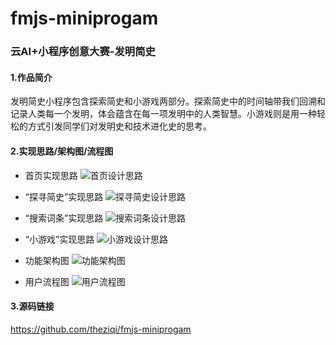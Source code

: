 # fmjs-miniprogam
### 云AI+小程序创意大赛-发明简史
#### 1.作品简介
发明简史小程序包含探索简史和小游戏两部分。探索简史中的时间轴带我们回溯和记录人类每一个发明，体会蕴含在每一项发明中的人类智慧。小游戏则是用一种轻松的方式引发同学们对发明史和技术进化史的思考。
#### 2.实现思路/架构图/流程图

- 首页实现思路
![首页设计思路](https://user-images.githubusercontent.com/24860290/70136802-ad4c8e80-16c7-11ea-8629-8c547427244f.png)

- “探寻简史”实现思路
![探寻简史设计思路](https://user-images.githubusercontent.com/24860290/70136843-c0f7f500-16c7-11ea-97cf-457c8bcb256a.png)

- “搜索词条”实现思路
![搜索词条设计思路](https://user-images.githubusercontent.com/24860290/70136869-cd7c4d80-16c7-11ea-8c27-186a87e907eb.png)

- “小游戏”实现思路
![小游戏设计思路](https://user-images.githubusercontent.com/24860290/70136907-db31d300-16c7-11ea-9f76-1bb854d1d42b.png)

- 功能架构图
![功能架构图](https://user-images.githubusercontent.com/24860290/70136965-ef75d000-16c7-11ea-8968-c341f0e0d035.png)

- 用户流程图
![用户流程图](https://user-images.githubusercontent.com/24860290/70136989-fef51900-16c7-11ea-94e6-7908d49bc1a8.png)

#### 3.源码链接
https://github.com/theziqi/fmjs-miniprogam
